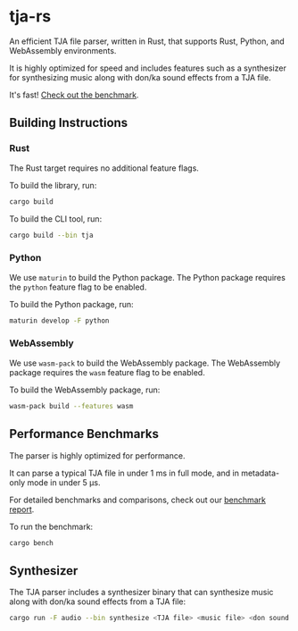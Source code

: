 # tja-rs

An efficient TJA file parser, written in Rust, that supports Rust, Python, and WebAssembly environments.

It is highly optimized for speed and includes features such as a synthesizer for synthesizing music along with don/ka sound effects from a TJA file.

It's fast! [Check out the benchmark](https://jacoblincool.github.io/tja-rs/report/).

## Building Instructions

### Rust

The Rust target requires no additional feature flags.

To build the library, run:

```sh
cargo build
```

To build the CLI tool, run:

```sh
cargo build --bin tja
```

### Python

We use `maturin` to build the Python package. The Python package requires the `python` feature flag to be enabled.

To build the Python package, run:

```sh
maturin develop -F python
```

### WebAssembly

We use `wasm-pack` to build the WebAssembly package. The WebAssembly package requires the `wasm` feature flag to be enabled.

To build the WebAssembly package, run:

```sh
wasm-pack build --features wasm
```

## Performance Benchmarks

The parser is highly optimized for performance.

It can parse a typical TJA file in under 1 ms in full mode, and in metadata-only mode in under 5 µs.

For detailed benchmarks and comparisons, check out our [benchmark report](https://jacoblincool.github.io/tja-rs/report/).

To run the benchmark:

```sh
cargo bench
```

## Synthesizer

The TJA parser includes a synthesizer binary that can synthesize music along with don/ka sound effects from a TJA file:

```sh
cargo run -F audio --bin synthesize <TJA file> <music file> <don sound file> <ka sound file> --course <course> --branch <branch>
```
